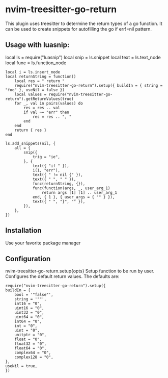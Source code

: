 # nvim-treesitter-go-return
This plugin uses treesitter to determine the return types of a go function.
It can be used to create snippets for autofilling the go if err!=nil pattern.

## Usage with luasnip:

local ls = require("luasnip")
local snip = ls.snippet
local text = ls.text_node
local func = ls.function_node

```
local i = ls.insert_node
local returnString = function()
	local res = " return "
	require("nvim-treesitter-go-return").setup({ buildIn = { string = "foo" }, useNil = false })
	local values = require("nvim-treesitter-go-return").getReturnValues(true)
	for _, val in pairs(values) do
		res = res .. val
		if val ~= "err" then
			res = res .. ", "
		end
	end
	return { res }
end

ls.add_snippets(nil, {
	all = {
		snip({
			trig = "ie",
		}, {
			text({ "if " }),
			i(1, "err"),
			text({ " != nil {" }),
			text({ " ", " " }),
			func(returnString, {}),
			func(function(args, _, user_arg_1)
				return args [1] [1] .. user_arg_1
			end, { 1 }, { user_args = { "" } }),
			text({ " ", "}", "" }),
		}),
	},
})
```

## Installation
Use your favorite package manager


## Configuration

nvim-treesitter-go-return.setup{opts}
Setup function to be run by user. Configures the default return values.
The defaults are:
```
require("nvim-treesitter-go-return").setup({
buildIn = { 
	bool = '"false"',
	string = '""',
	int16 = "0",
	uint16 = "0",
	uint32 = "0",
	uint64 = "0",
	int64 = "0",
	int = "0",
	uint = "0",
	unitptr = "0",
	float = "0",
	float32 = "0",
	float64 = "0",
	complex64 = "0",
	complex128 = "0",
},
useNil = true,
})
```
